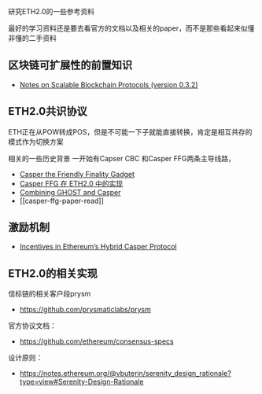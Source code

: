 研究ETH2.0的一些参考资料

最好的学习资料还是要去看官方的文档以及相关的paper，而不是那些看起来似懂非懂的二手资料


## 区块链可扩展性的前置知识

- [Notes on Scalable Blockchain Protocols (version 0.3.2)](https://github.com/vbuterin/scalability_paper/blob/master/scalability.pdf)
## ETH2.0共识协议

ETH正在从POW转成POS，但是不可能一下子就能直接转换，肯定是相互共存的模式作为切换方案

相关的一些历史背景
一开始有Capser CBC 和Casper FFG两条主导线路，

- [Casper the Friendly Finality Gadget](https://arxiv.org/pdf/1710.09437.pdf)
- [Casper FFG 在 ETH2.0 中的实现](https://ethfans.org/posts/casper-ffg-in-eth2-0)
- [Combining GHOST and Casper](https://arxiv.org/pdf/2003.03052.pdf)
- [[casper-ffg-paper-read]]


## 激励机制

- [Incentives in Ethereum’s Hybrid Casper Protocol](https://arxiv.org/pdf/1903.04205.pdf)

## ETH2.0的相关实现

信标链的相关客户段prysm
- https://github.com/prysmaticlabs/prysm

官方协议文档：

- https://github.com/ethereum/consensus-specs

设计原则：
- https://notes.ethereum.org/@vbuterin/serenity_design_rationale?type=view#Serenity-Design-Rationale